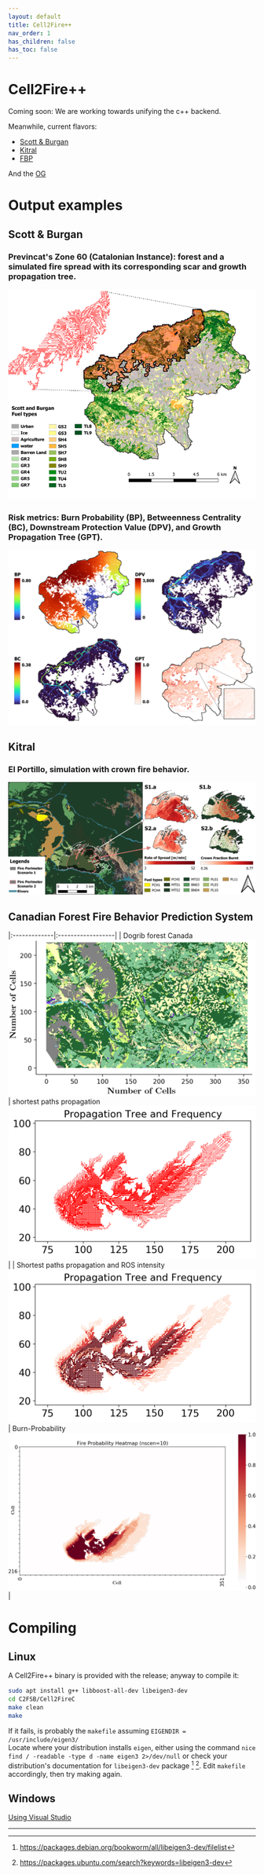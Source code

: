 ```yaml
---
layout: default
title: Cell2Fire++
nav_order: 1
has_children: false
has_toc: false
---
```

# Cell2Fire++

Coming soon: We are working towards unifying the c++ backend.

Meanwhile, current flavors:
- [Scott & Burgan](https://github.com/fire2a/C2FSB)  
- [Kitral](https://github.com/fire2a/C2FK)  
- [FBP](https://github.com/fire2a/C2FFBP)

And the [OG](https://github.com/cell2fire/Cell2Fire/)

# Output examples

## Scott & Burgan
### Previncat's Zone 60 (Catalonian Instance): forest and a simulated fire spread with its corresponding scar and growth propagation tree. 
![Example-Instance_Scar](./img/c2fsb-example-scar.png)
### Risk metrics: Burn Probability (BP), Betweenness Centrality (BC), Downstream Protection Value (DPV), and Growth Propagation Tree (GPT). 
![Example-Risck_Metrics](./img/c2fsb-example-metrics.png)

## Kitral
### El Portillo, simulation with crown fire behavior.
![Example-El Portillo-Crown fire](./img/c2fk-El_portillo.png)

## Canadian Forest Fire Behavior Prediction System

|:-------------|:------------------|
| Dogrib forest Canada ![](./img/c2fFBP-Example4.png) | shortest paths propagation ![](./img/c2fFBP-Example1.png) |
| Shortest paths propagation and ROS intensity ![](./img/c2fFBP-Example2.png) | Burn-Probability ![](./img/c2fFBP-Example3.png) |

# Compiling
## Linux
A Cell2Fire++ binary is provided with the release; anyway to compile it:
```bash
sudo apt install g++ libboost-all-dev libeigen3-dev
cd C2FSB/Cell2FireC
make clean
make 
```  
If it fails, is probably the `makefile` assuming `EIGENDIR = /usr/include/eigen3/`  
Locate where your distribution installs `eigen`, either using the command `nice find / -readable -type d -name eigen3 2>/dev/null` or check your distribution's documentation for `libeigen3-dev` package [^1] [^2]. Edit `makefile` accordingly, then try making again. 

## Windows
[Using Visual Studio](README_VisualStudio.html)

----

[^1]: https://packages.debian.org/bookworm/all/libeigen3-dev/filelist
[^2]: https://packages.ubuntu.com/search?keywords=libeigen3-dev
